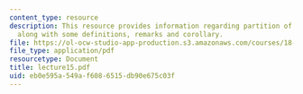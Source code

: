 ```yaml
---
content_type: resource
description: This resource provides information regarding partition of unity theorem
  along with some definitions, remarks and corollary.
file: https://ol-ocw-studio-app-production.s3.amazonaws.com/courses/18-101-analysis-ii-fall-2005/eb0e595a549af6086515db90e675c03f_lecture15.pdf
file_type: application/pdf
resourcetype: Document
title: lecture15.pdf
uid: eb0e595a-549a-f608-6515-db90e675c03f
---
```

